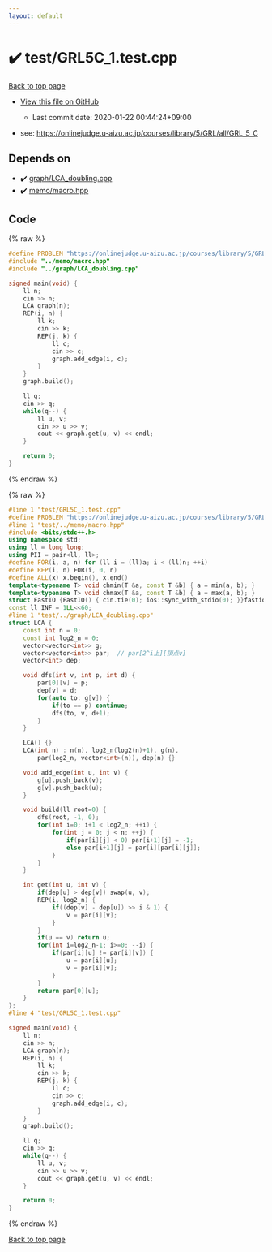 ```yaml
---
layout: default
---
```


<!-- mathjax config similar to math.stackexchange -->
<script type="text/javascript" async
  src="https://cdnjs.cloudflare.com/ajax/libs/mathjax/2.7.5/MathJax.js?config=TeX-MML-AM_CHTML">
</script>
<script type="text/x-mathjax-config">
  MathJax.Hub.Config({
    TeX: { equationNumbers: { autoNumber: "AMS" }},
    tex2jax: {
      inlineMath: [ ['$','$'] ],
      processEscapes: true
    },
    "HTML-CSS": { matchFontHeight: false },
    displayAlign: "left",
    displayIndent: "2em"
  });
</script>

<script type="text/javascript" src="https://cdnjs.cloudflare.com/ajax/libs/jquery/3.4.1/jquery.min.js"></script>
<script src="https://cdn.jsdelivr.net/npm/jquery-balloon-js@1.1.2/jquery.balloon.min.js" integrity="sha256-ZEYs9VrgAeNuPvs15E39OsyOJaIkXEEt10fzxJ20+2I=" crossorigin="anonymous"></script>
<script type="text/javascript" src="../../assets/js/copy-button.js"></script>
<link rel="stylesheet" href="../../assets/css/copy-button.css" />


# :heavy_check_mark: test/GRL5C_1.test.cpp

<a href="../../index.html">Back to top page</a>

* <a href="{{ site.github.repository_url }}/blob/master/test/GRL5C_1.test.cpp">View this file on GitHub</a>
    - Last commit date: 2020-01-22 00:44:24+09:00


* see: <a href="https://onlinejudge.u-aizu.ac.jp/courses/library/5/GRL/all/GRL_5_C">https://onlinejudge.u-aizu.ac.jp/courses/library/5/GRL/all/GRL_5_C</a>


## Depends on

* :heavy_check_mark: <a href="../../library/graph/LCA_doubling.cpp.html">graph/LCA_doubling.cpp</a>
* :heavy_check_mark: <a href="../../library/memo/macro.hpp.html">memo/macro.hpp</a>


## Code

<a id="unbundled"></a>
{% raw %}
```cpp
#define PROBLEM "https://onlinejudge.u-aizu.ac.jp/courses/library/5/GRL/all/GRL_5_C"
#include "../memo/macro.hpp"
#include "../graph/LCA_doubling.cpp"

signed main(void) {
    ll n;
    cin >> n;
    LCA graph(n);
    REP(i, n) {
        ll k;
        cin >> k;
        REP(j, k) {
            ll c;
            cin >> c;
            graph.add_edge(i, c);
        }
    }
    graph.build();

    ll q;
    cin >> q;
    while(q--) {
        ll u, v;
        cin >> u >> v;
        cout << graph.get(u, v) << endl;
    }

    return 0;
}
```
{% endraw %}

<a id="bundled"></a>
{% raw %}
```cpp
#line 1 "test/GRL5C_1.test.cpp"
#define PROBLEM "https://onlinejudge.u-aizu.ac.jp/courses/library/5/GRL/all/GRL_5_C"
#line 1 "test/../memo/macro.hpp"
#include <bits/stdc++.h>
using namespace std;
using ll = long long;
using PII = pair<ll, ll>;
#define FOR(i, a, n) for (ll i = (ll)a; i < (ll)n; ++i)
#define REP(i, n) FOR(i, 0, n)
#define ALL(x) x.begin(), x.end()
template<typename T> void chmin(T &a, const T &b) { a = min(a, b); }
template<typename T> void chmax(T &a, const T &b) { a = max(a, b); }
struct FastIO {FastIO() { cin.tie(0); ios::sync_with_stdio(0); }}fastiofastio;
const ll INF = 1LL<<60;
#line 1 "test/../graph/LCA_doubling.cpp"
struct LCA {
    const int n = 0;
    const int log2_n = 0;
    vector<vector<int>> g;
    vector<vector<int>> par;  // par[2^i上][頂点v]
    vector<int> dep;

    void dfs(int v, int p, int d) {
        par[0][v] = p;
        dep[v] = d;
        for(auto to: g[v]) {
            if(to == p) continue;
            dfs(to, v, d+1);
        }
    }

    LCA() {}
    LCA(int n) : n(n), log2_n(log2(n)+1), g(n),
        par(log2_n, vector<int>(n)), dep(n) {}

    void add_edge(int u, int v) {
        g[u].push_back(v);
        g[v].push_back(u);
    }

    void build(ll root=0) {
        dfs(root, -1, 0);
        for(int i=0; i+1 < log2_n; ++i) {
            for(int j = 0; j < n; ++j) {
                if(par[i][j] < 0) par[i+1][j] = -1;
                else par[i+1][j] = par[i][par[i][j]];
            }
        }
    }

    int get(int u, int v) {
        if(dep[u] > dep[v]) swap(u, v);
        REP(i, log2_n) {
            if((dep[v] - dep[u]) >> i & 1) {
                v = par[i][v];
            }
        }
        if(u == v) return u;
        for(int i=log2_n-1; i>=0; --i) {
            if(par[i][u] != par[i][v]) {
                u = par[i][u];
                v = par[i][v];
            }
        }
        return par[0][u];
    }
};
#line 4 "test/GRL5C_1.test.cpp"

signed main(void) {
    ll n;
    cin >> n;
    LCA graph(n);
    REP(i, n) {
        ll k;
        cin >> k;
        REP(j, k) {
            ll c;
            cin >> c;
            graph.add_edge(i, c);
        }
    }
    graph.build();

    ll q;
    cin >> q;
    while(q--) {
        ll u, v;
        cin >> u >> v;
        cout << graph.get(u, v) << endl;
    }

    return 0;
}

```
{% endraw %}

<a href="../../index.html">Back to top page</a>

